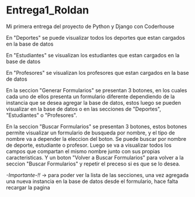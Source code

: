 # Entrega1_Roldan
Mi primera entrega del proyecto de Python y Django con Coderhouse

En "Deportes" se puede visualizar todos los deportes que estan cargados en la base de datos

En "Estudiantes" se visualizan los estudiantes que estan cargados en la base de datos

En "Profesores" se visualizan los profesores que estan cargados en la base de datos

En la seccion "Generar Formularios" se presentan 3 botones, en los cuales cada uno de ellos presenta un formulario diferente dependiendo de la instancia que se desea agregar la base de datos, estos luego se pueden visualizar en la base de datos o en las secciones de "Deportes", "Estudiantes" o "Profesores".

En la seccion "Buscar Formularios" se presentan 3 botones, estos botones permite visualizar un formulario de busqueda por nombre, y el tipo de nombre va a depender la eleccion del boton. Se puede buscar por nombre de deporte, estudiante o profesor. Luego se va a visualizar todos los campos que compartan el mismo nombre junto con sus propias caracteristicas. Y un boton "Volver a Buscar Formularios" para volver a la seccion "Buscar Formularios" y repetir el preceso si es que se lo desea. 


*-Importante-!!* -> para poder ver la lista de las secciones, una vez agregada una nueva instancia en la base de datos desde el formulario, hace falta recargar la pagina
